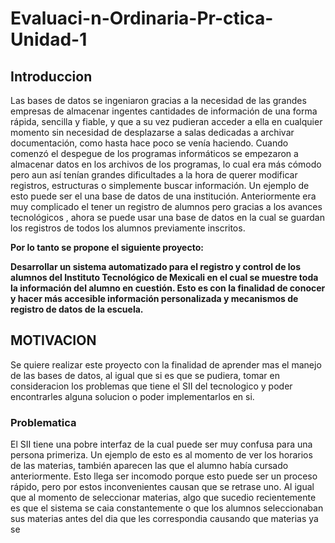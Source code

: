 # Evaluaci-n-Ordinaria-Pr-ctica-Unidad-1

## Introduccion
Las bases de datos se ingeniaron gracias a la necesidad de las grandes empresas de almacenar ingentes cantidades de información de una forma rápida, sencilla y fiable, y que a su vez pudieran acceder a ella en cualquier momento sin necesidad de desplazarse a salas dedicadas a archivar documentación, como hasta hace poco se venía haciendo.
Cuando comenzó el despegue de los programas informáticos se empezaron a almacenar datos en los archivos de los programas, lo cual era más cómodo pero aun así tenían grandes dificultades a la hora de querer modificar registros, estructuras o simplemente buscar información.
Un ejemplo de esto puede ser el una base de datos de una institución. Anteriormente era muy complicado el tener un registro de alumnos pero gracias a los avances tecnológicos , ahora se puede usar una base de datos en la cual se guardan los registros de todos los alumnos previamente inscritos.

**Por lo tanto se propone el siguiente proyecto:**

**Desarrollar un sistema automatizado para el registro y control de los alumnos del Instituto Tecnológico de Mexicali  en el cual se muestre toda la información del alumno en cuestión. Esto es con la finalidad de conocer y hacer más accesible información personalizada y mecanismos de registro de datos de la escuela.**


## MOTIVACION
Se quiere realizar este proyecto con la finalidad de aprender mas el manejo de las bases de datos, al igual que si es que se pudiera, tomar en consideracion los problemas que tiene el SII del tecnologico y poder encontrarles alguna solucion o poder implementarlos en si.


### Problematica
El SII tiene una pobre interfaz de la cual puede ser muy confusa para una persona primeriza. Un ejemplo de esto es al momento de ver los horarios de las materias, también aparecen las que el alumno había cursado anteriormente. Esto llega ser incomodo porque esto puede ser un proceso rápido, pero por estos inconvenientes causan que se retrase uno. Al igual que al momento de seleccionar materias, algo que sucedio recientemente es que el sistema se caia constantemente o que los alumnos seleccionaban sus materias antes del dia que les correspondia causando que materias ya se

